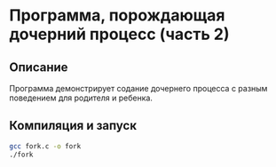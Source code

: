 # Программа, порождающая дочерний процесс (часть 2)

## Описание
Программа демонстрирует содание дочернего процесса с разным поведением для родителя и ребенка.

## Компиляция и запуск
```bash
gcc fork.c -o fork
./fork

